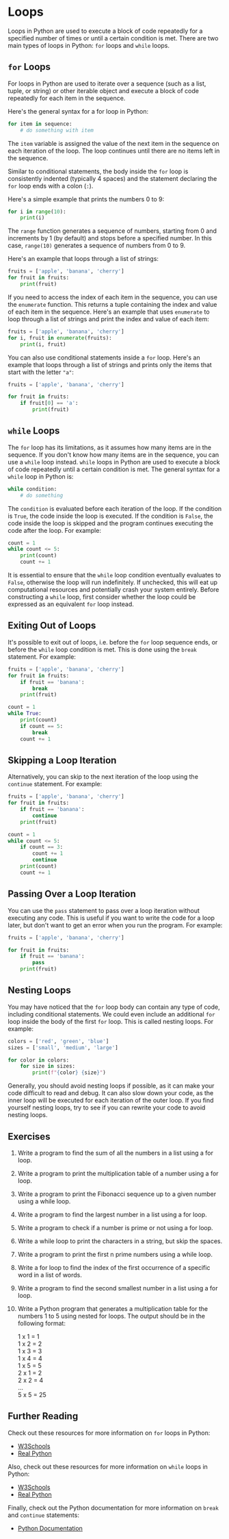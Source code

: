 # Loops

Loops in Python are used to execute a block of code repeatedly for a specified number of times or until a certain condition is met. There are two main types of loops in Python: `for` loops and `while` loops. 

## `for` Loops

For loops in Python are used to iterate over a sequence (such as a list, tuple, or string) or other iterable object and execute a block of code repeatedly for each item in the sequence.

Here's the general syntax for a for loop in Python:

```python
for item in sequence:
    # do something with item
```

The `item` variable is assigned the value of the next item in the sequence on each iteration of the loop. The loop continues until there are no items left in the sequence.

Similar to conditional statements, the body inside the `for` loop is consistently indented (typically 4 spaces) and the statement declaring the `for` loop ends with a colon (`:`). 

Here's a simple example that prints the numbers 0 to 9:


```python
for i in range(10):
    print(i)
```

The `range` function generates a sequence of numbers, starting from 0 and increments by 1 (by default) and stops before a specified number. In this case, `range(10)` generates a sequence of numbers from 0 to 9.

Here's an example that loops through a list of strings:


```python
fruits = ['apple', 'banana', 'cherry']
for fruit in fruits:
    print(fruit)
```

If you need to access the index of each item in the sequence, you can use the `enumerate` function. This returns a tuple containing the index and value of each item in the sequence. Here's an example that uses `enumerate` to loop through a list of strings and print the index and value of each item:


```python
fruits = ['apple', 'banana', 'cherry']
for i, fruit in enumerate(fruits):
    print(i, fruit)
```

You can also use conditional statements inside a `for` loop. Here's an example that loops through a list of strings and prints only the items that start with the letter `"a"`:


```python
fruits = ['apple', 'banana', 'cherry']

for fruit in fruits:
    if fruit[0] == 'a':
        print(fruit)
```

## `while` Loops

The `for` loop has its limitations, as it assumes how many items are in the sequence. If you don't know how many items are in the sequence, you can use a `while` loop instead.  `while` loops in Python are used to execute a block of code repeatedly until a certain condition is met. The general syntax for a `while` loop in Python is:

```python
while condition:
    # do something
```

The `condition` is evaluated before each iteration of the loop. If the condition is `True`, the code inside the loop is executed. If the condition is `False`, the code inside the loop is skipped and the program continues executing the code after the loop. For example:


```python
count = 1
while count <= 5:
    print(count)
    count += 1
```

It is essential to ensure that the `while` loop condition eventually evaluates to `False`, otherwise the loop will run indefinitely. If unchecked, this will eat up computational resources and potentially crash your system entirely. Before constructing a `while` loop, first consider whether the loop could be expressed as an equivalent `for` loop instead.

## Exiting Out of Loops

It's possible to exit out of loops, i.e. before the `for` loop sequence ends, or before the `while` loop condition is met. This is done using the `break` statement. For example:


```python
fruits = ['apple', 'banana', 'cherry']
for fruit in fruits:
    if fruit == 'banana':
        break
    print(fruit)
```


```python
count = 1
while True:
    print(count)
    if count == 5:
        break
    count += 1
```

## Skipping a Loop Iteration

Alternatively, you can skip to the next iteration of the loop using the `continue` statement. For example:


```python
fruits = ['apple', 'banana', 'cherry']
for fruit in fruits:
    if fruit == 'banana':
        continue
    print(fruit)
```


```python
count = 1
while count <= 5:
    if count == 3:
        count += 1
        continue
    print(count)
    count += 1
```

## Passing Over a Loop Iteration 

You can use the `pass` statement to pass over a loop iteration without executing any code. This is useful if you want to write the code for a loop later, but don't want to get an error when you run the program. For example:


```python
fruits = ['apple', 'banana', 'cherry']

for fruit in fruits:
    if fruit == 'banana':
        pass
    print(fruit)
```

## Nesting Loops

You may have noticed that the `for` loop body can contain any type of code, including conditional statements. We could even include an additional `for` loop inside the body of the first `for` loop. This is called nesting loops. For example:


```python
colors = ['red', 'green', 'blue']
sizes = ['small', 'medium', 'large']

for color in colors:
    for size in sizes:
        print(f"{color} {size}")
```

Generally, you should avoid nesting loops if possible, as it can make your code difficult to read and debug. It can also slow down your code, as the inner loop will be executed for each iteration of the outer loop. If you find yourself nesting loops, try to see if you can rewrite your code to avoid nesting loops.

## Exercises

1. Write a program to find the sum of all the numbers in a list using a for loop.

2. Write a program to print the multiplication table of a number using a for loop.

3. Write a program to print the Fibonacci sequence up to a given number using a while loop.

4. Write a program to find the largest number in a list using a for loop.

5. Write a program to check if a number is prime or not using a for loop.

6. Write a while loop to print the characters in a string, but skip the spaces.

7. Write a program to print the first n prime numbers using a while loop.

8. Write a for loop to find the index of the first occurrence of a specific word in a list of words.

9. Write a program to find the second smallest number in a list using a for loop.

10. Write a Python program that generates a multiplication table for the numbers 1 to 5 using nested for loops. The output should be in the following format:

    1 x 1 = 1\
    1 x 2 = 2\
    1 x 3 = 3\
    1 x 4 = 4\
    1 x 5 = 5\
    2 x 1 = 2\
    2 x 2 = 4\
    ...\
    5 x 5 = 25

## Further Reading

Check out these resources for more information on `for` loops in Python:
- [W3Schools](https://www.w3schools.com/python/python_for_loops.asp)
- [Real Python](https://realpython.com/python-for-loop/)

Also, check out these resources for more information on `while` loops in Python:
- [W3Schools](https://www.w3schools.com/python/python_while_loops.asp)
- [Real Python](https://realpython.com/python-while-loop/)

Finally, check out the Python documentation for more information on `break` and `continue` statements:
- [Python Documentation](https://docs.python.org/3/tutorial/controlflow.html#break-and-continue-statements-and-else-clauses-on-loops)
